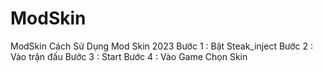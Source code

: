 # ModSkin
ModSkin
Cách Sử Dụng Mod Skin 2023
Bước 1 : 
Bật Steak_inject
Bước 2 : 
Vào trận đấu
Bước 3 : 
Start 
Bước 4 : Vào Game Chọn Skin
